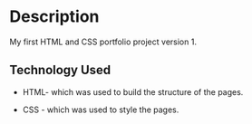 # Description

My first HTML and CSS portfolio project version 1.

## Technology Used

- HTML- which was used to build the structure of the pages.

- CSS - which was used to style the pages.
